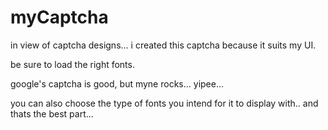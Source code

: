 # myCaptcha
in view of captcha designs... i created this captcha because it suits my UI. 

be sure to load the right fonts.

google's captcha is good, but myne rocks... yipee... 

you can also choose the type of fonts you intend for it to display with.. 
and thats the best part... 
